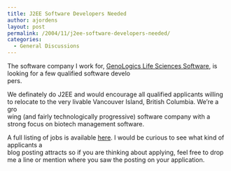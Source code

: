 ```yaml
---
title: J2EE Software Developers Needed
author: ajordens
layout: post
permalink: /2004/11/j2ee-software-developers-needed/
categories:
  - General Discussions
---
```

The software company I work for, [GenoLogics Life Sciences Software][1], is looking for a few qualified software develo  
pers.

We definately do J2EE and would encourage all qualified applicants willing to relocate to the very livable Vancouver Island, British Columbia. We&#8217;re a gro  
wing (and fairly technologically progressive) software company with a strong focus on biotech management software.

A full listing of jobs is available [here][2]. I would be curious to see what kind of applicants a  
blog posting attracts so if you are thinking about applying, feel free to drop me a line or mention where you saw the posting on your application.

 [1]: http://www.genologics.com/
 [2]: http://www.genologics.com/aboutus/careers.php